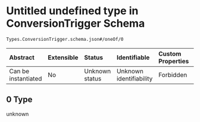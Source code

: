 # Untitled undefined type in ConversionTrigger Schema

```txt
Types.ConversionTrigger.schema.json#/oneOf/0
```

| Abstract            | Extensible | Status         | Identifiable            | Custom Properties | Additional Properties | Access Restrictions | Defined In                                                                                       |
| :------------------ | :--------- | :------------- | :---------------------- | :---------------- | :-------------------- | :------------------ | :----------------------------------------------------------------------------------------------- |
| Can be instantiated | No         | Unknown status | Unknown identifiability | Forbidden         | Allowed               | none                | [ConversionTrigger.schema.json\*](../types/ConversionTrigger.schema.json "open original schema") |

## 0 Type

unknown
